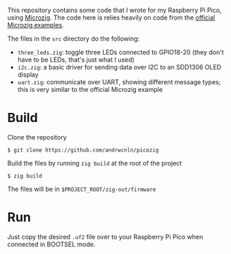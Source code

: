 This repository contains some code that I wrote for my Raspberry Pi Pico, using [Microzig](https://github.com/ZigEmbeddedGroup/microzig). The code here is relies heavily on code from the [official Microzig examples](https://github.com/ZigEmbeddedGroup/microzig-examples).

The files in the `src` directory do the following:
- `three_leds.zig`: toggle three LEDs connected to GPIO18-20 (they don't have to be LEDs, that's just what I used)
- `i2c.zig`: a basic driver for sending data over I2C to an SDD1306 OLED display
- `uart.zig`: communicate over UART, showing different message types; this is very similar to the official Microzig example

# Build
Clone the repository
```
$ git clone https://github.com/andrwcnln/picozig
```
Build the files by running `zig build` at the root of the project
```
$ zig build
```
The files will be in `$PROJECT_ROOT/zig-out/firmware`

# Run
Just copy the desired `.uf2` file over to your Raspberry Pi Pico when connected in BOOTSEL mode.
